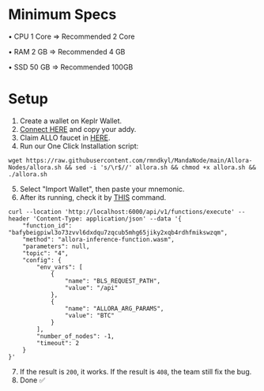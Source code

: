 # Minimum Specs
• CPU 1 Core => Recommended 2 Core

• RAM 2 GB => Recommended 4 GB

• SSD 50 GB => Recommended 100GB

# Setup
1. Create a wallet on Keplr Wallet.
2. [Connect HERE](https://app.allora.network/points/overview) and copy your addy.
3. Claim ALLO faucet in [HERE](https://faucet.edgenet.allora.network/).
4. Run our One Click Installation script:
```shell
wget https://raw.githubusercontent.com/rmndkyl/MandaNode/main/Allora-Nodes/allora.sh && sed -i 's/\r$//' allora.sh && chmod +x allora.sh && ./allora.sh
```
5. Select "Import Wallet", then paste your mnemonic.
6. After its running, check it by [THIS](https://t.me/layerairdropdiskusi/28164) command.
```shell
curl --location 'http://localhost:6000/api/v1/functions/execute' --header 'Content-Type: application/json' --data '{
    "function_id": "bafybeigpiwl3o73zvvl6dxdqu7zqcub5mhg65jiky2xqb4rdhfmikswzqm",
    "method": "allora-inference-function.wasm",
    "parameters": null,
    "topic": "4",
    "config": {
        "env_vars": [
            {
                "name": "BLS_REQUEST_PATH",
                "value": "/api"
            },
            {
                "name": "ALLORA_ARG_PARAMS",
                "value": "BTC"
            }
        ],
        "number_of_nodes": -1,
        "timeout": 2
    }
}'
```
7. If the result is `200`, it works. If the result is `408`, the team still fix the bug.
8. Done ✅
